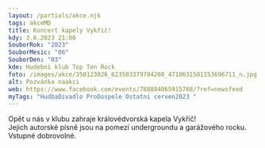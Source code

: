 ```yaml
---
layout: /partials/akce.njk
tags: akceMD
title: Koncert kapely Vykřič!
kdy: 3.6.2023 21:00
SouborRok: "2023"
SouborMesic: "06"
SouborDen: "03"
kde: Hudební klub Top Ten Rock
foto: /images/akce/350123026_623503379704260_4710631581153696711_n.jpg
alt: Pozvánka naakci
web: https://www.facebook.com/events/788884065915768/?ref=newsfeed
myTags: "HudbaDivadlo ProDospele Ostatni cerven2023 "
---
```

<!--StartFragment-->

Opět u nás v klubu zahraje královédvorská kapela Vykřič!\
Jejich autorské písně jsou na pomezí undergroundu a garážového rocku.\
Vstupné dobrovolné.

<!--EndFragment-->